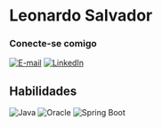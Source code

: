 #  Leonardo Salvador



### Conecte-se comigo

[![E-mail](https://img.shields.io/badge/-Email-000?style=for-the-badge&logo=microsoft-outlook&logoColor=E94D5F)](mailto:leosalvador.ernesto@gmail.com)
[![LinkedIn](https://img.shields.io/badge/-LinkedIn-000?style=for-the-badge&logo=linkedin&logoColor=30A3DC)](https://www.linkedin.com/in/leonardo-salvador-064859a3/)


## Habilidades
![Java](https://img.shields.io/badge/Java-E34F26?style=for-the-badge&logo=java&logoColor=white)
![Oracle](https://img.shields.io/badge/Oracle-1572B6?style=for-the-badge&logo=oracle&logoColor=white)
![Spring Boot](https://img.shields.io/badge/SpringBoot-1572B7?style=for-the-badge&logo=springboot&logoColor=green)



